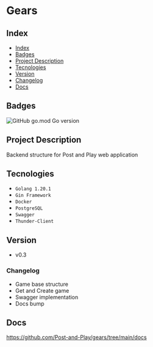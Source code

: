 # Gears

## Index

* [Index](#index)
* [Badges](#badges)
* [Project Description](#project-description)
* [Tecnologies](#tecnologies)
* [Version](#version)
* [Changelog](#tecnologies)
* [Docs](#docs)

## Badges

![GitHub go.mod Go version](https://img.shields.io/github/go-mod/go-version/Post-and-Play/gears)

## Project Description

Backend structure for Post and Play web application

## Tecnologies

* ``Golang 1.20.1``
* ``Gin Framework``
* ``Docker``
* ``PostgreSQL``
* ``Swagger``
* ``Thunder-Client``

## Version

* v0.3

### Changelog

* Game base structure
* Get and Create game
* Swagger implementation
* Docs bump

## Docs

<https://github.com/Post-and-Play/gears/tree/main/docs>
